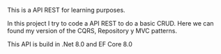 This is a API REST for learning purposes.

In this project I try to code a API REST to do a basic CRUD. Here we can found my version of the CQRS, Repository y MVC patterns. 

This API is build in .Net 8.0 and EF Core 8.0
